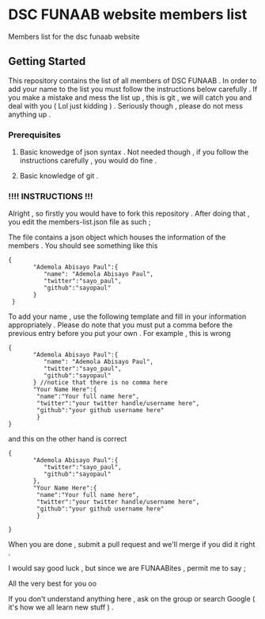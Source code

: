 # DSC FUNAAB website members list

Members list for the dsc funaab website

## Getting Started

This repository contains the list of all members of DSC FUNAAB . In order to add your name to the list you must follow the instructions below carefully . If you make a mistake and mess the list up , this is git , we will catch you and deal with you ( Lol just kidding ) . Seriously though , please do not mess anything up .

### Prerequisites

1. Basic knowedge of json syntax . Not needed though , if you follow the instructions carefully , you would do fine .

2. Basic knowledge of git .


### !!!! INSTRUCTIONS !!!

Alright , so firstly you would have to fork this repository . After doing that , you edit the members-list.json file as such ;

The file contains a json object which houses the information of the members . You should see something like this 

```
{
	   "Ademola Abisayo Paul":{
	   	  "name": "Ademola Abisayo Paul",
	      "twitter":"sayo_paul",
	      "github":"sayopaul"
	   }
 }
```

To add your name , use the following template and fill in your information appropriately . Please do note that you must put a comma before the previous entry before you put your own . For example , this is wrong

```
{
	   "Ademola Abisayo Paul":{
	   	  "name": "Ademola Abisayo Paul",
	      "twitter":"sayo_paul",
	      "github":"sayopaul"
	   } //notice that there is no comma here 
	   "Your Name Here":{
	   	"name":"Your full name here",
		"twitter":"your twitter handle/username here",
		"github":"your github username here"
		}
}
```

and this on the other hand is correct
```
{
	   "Ademola Abisayo Paul":{
	      "twitter":"sayo_paul",
	      "github":"sayopaul"
	   },
	   "Your Name Here":{
	   	"name":"Your full name here",
		"twitter":"your twitter handle/username here",
		"github":"your github username here"
		}
	  
}
```

 When you are done , submit a pull request and we'll merge if you did it right .
 
 I would say good luck , but since we are FUNAABites , permit me to say ;
 
 
 All the very best for you oo
 
 If you don't understand anything here , ask on the group or search Google ( it's how we all learn new stuff ) .
